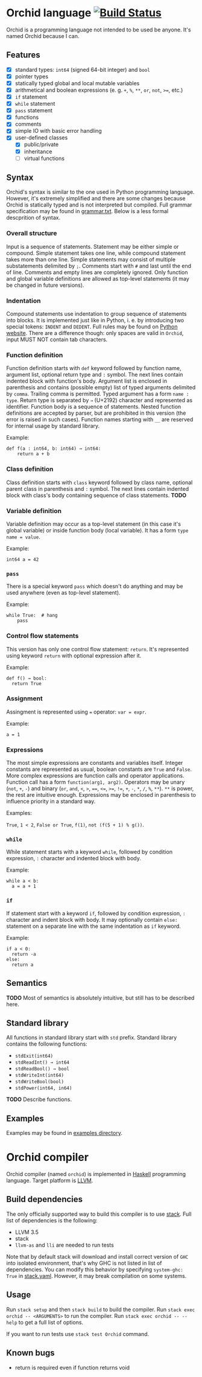 # Orchid language [![Build Status](https://travis-ci.org/gromakovsky/Orchid.svg?branch=master)](https://travis-ci.org/gromakovsky/Orchid)

Orchid is a programming language not intended to be used be anyone. It's named Orchid because I can.

## Features

- [x] standard types: `int64` (signed 64-bit integer) and `bool`
- [x] pointer types
- [x] statically typed global and local mutable variables
- [x] arithmetical and boolean expressions (e. g. `+`, `%`, `**`, `or`, `not`, `>=`, etc.)
- [x] `if` statement
- [x] `while` statement
- [x] `pass` statement
- [x] functions
- [x] comments
- [x] simple IO with basic error handling
- [x] user-defined classes
  - [x] public/private
  - [x] inheritance
  - [ ] virtual functions

## Syntax

Orchid's syntax is similar to the one used in Python programming
language. However, it's extremely simplified and there are some
changes because Orchid is statically typed and is not interpreted but
compiled. Full grammar specification may be found in
[grammar.txt](grammar.txt). Below is a less formal descprition of
syntax.

### Overall structure

Input is a sequence of statements. Statement may be either simple or
compound. Simple statement takes one line, while compound statement
takes more than one line. Simple statements may consist of multiple
substatements delimited by `;`. Comments start with `#` and last until
the end of line. Comments and empty lines are completely ignored. Only
function and global variable definitions are allowed as top-level
statements (it may be changed in future versions).

### Indentation

Compound statements use indentation to group sequence of statements
into blocks. It is implemented just like in Python, i. e. by
introducing two special tokens: `INDENT` and `DEDENT`. Full rules may
be found on
[Python website](https://docs.python.org/3/reference/lexical_analysis.html#indentation). There
are a difference though: only spaces are valid in `Orchid`, input MUST
NOT contain tab characters.

### Function definition

Function definition starts with `def` keyword followed by function
name, argument list, optional return type and `:` symbol. The next
lines contain indented block with function's body. Argument list is
enclosed in parenthesis and contains (possible empty) list of typed
arguments delimited by `comma`. Trailing comma is permitted. Typed
argument has a form `name : type`. Return type is separated by `→`
(U+2192) character and represented as identifier. Function body is a
sequence of statements. Nested function definitions are accepted by
parser, but are prohibited in this version (the error is raised in
such cases). Function names starting with `__` are reserved for
internal usage by standard library.

Example:

```
def f(a : int64, b: int64) → int64:
    return a + b
```

### Class definition

Class definition starts with `class` keyword followed by class name,
optional parent class in parenthesis and `:` symbol. The next lines
contain indented block with class's body containing sequence of class
statements. **TODO**

### Variable definition

Variable definition may occur as a top-level statement (in this case
it's global variable) or inside function body (local variable). It has
a form `type name = value`.

Example:

```
int64 a = 42
```

### `pass`

There is a special keyword `pass` which doesn't do anything and may be
used anywhere (even as top-level statement).

Example:

```
while True:  # hang
    pass
```

### Control flow statements

This version has only one control flow statement: `return`. It's
represented using keyword `return` with optional expression after it.

Example:

```
def f() → bool:
  return True
```

### Assignment

Assingment is represented using `=` operator: `var = expr`.

Example:

```
a = 1
```

### Expressions

The most simple expressions are constants and variables
itself. Integer constants are represented as usual, boolean constants
are `True` and `False`. More complex expressions are function calls
and operator applications. Function call has a form `function(arg1,
arg2)`. Operators may be unary (`not`, `+`, `-`) and binary (`or`,
`and`, `<`, `>`, `==`, `<=`, `>=`, `!=`, `+`, `-`, `*`, `/`, `%`,
`**`). `**` is power, the rest are intuitive enough. Expressions may
be enclosed in parenthesis to influence priority in a standard way.

Examples:

`True`, `1 < 2`, `False or True`, `f(1)`, `not (f(5 + 1) % g())`.

### `while`

While statement starts with a keyword `while`, followed by condition
expression, `:` character and indented block with body.

Example:

```
while a < b:
  a = a + 1
```

### `if`

If statement start with a keyword `if`, followed by condition
expression, `:` character and indent block with body. It may
optionally contain `else:` statement on a separate line with the same
indentation as `if` keyword.

Example:

```
if a < 0:
  return -a
else:
  return a
```

## Semantics

**TODO** Most of semantics is absolutely intuitive, but still has to be described here.

## Standard library

All functions in standard library start with `std` prefix. Standard
library contains the following functions:

- `stdExit(int64)`
- `stdReadInt() → int64`
- `stdReadBool() → bool`
- `stdWriteInt(int64)`
- `stdWriteBool(bool)`
- `stdPower(int64, in64)`

**TODO** Describe functions.

## Examples

Examples may be found in [examples directory](examples/).

# Orchid compiler

Orchid compiler (named `orchid`) is implemented in
[Haskell](https://www.haskell.org/) programming language. Target
platform is [LLVM](http://llvm.org/).

## Build dependencies

The only officially supported way to build this compiler is to use
[stack](http://docs.haskellstack.org). Full list of dependencies is
the following:

- LLVM 3.5
- stack
- `llvm-as` and `lli` are needed to run tests

Note that by default stack will download and install correct version
of `GHC` into isolated environment, that's why GHC is not listed in
list of dependencies. You can modify this behavior by specifying
`system-ghc: True` in [stack.yaml](stack.yaml). However, it may break
compilation on some systems.

## Usage

Run `stack setup` and then `stack build` to build the compiler. Run
`stack exec orchid -- <ARGUMENTS>` to run the compiler. Run `stack
exec orchid -- --help` to get a full list of options.

If you want to run tests use `stack test Orchid` command.

## Known bugs

- return is required even if function returns void
